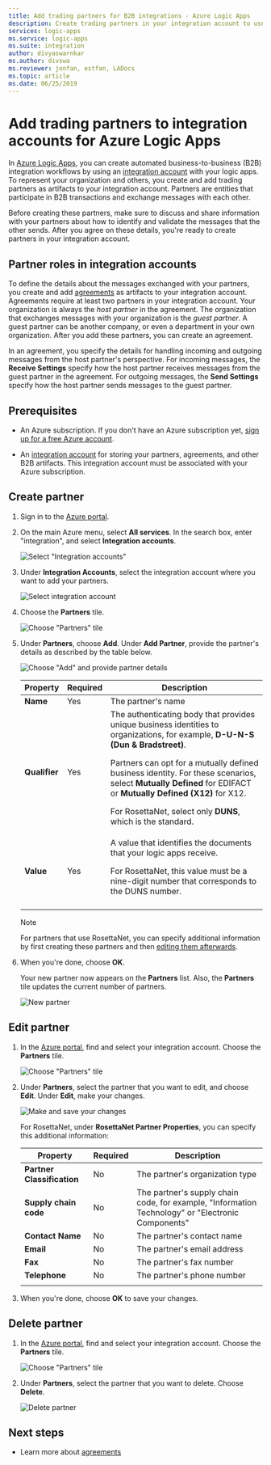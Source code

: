 ```yaml
---
title: Add trading partners for B2B integrations - Azure Logic Apps
description: Create trading partners in your integration account to use with Azure Logic Apps
services: logic-apps
ms.service: logic-apps
ms.suite: integration
author: divyaswarnkar
ms.author: divswa
ms.reviewer: jonfan, estfan, LADocs
ms.topic: article
ms.date: 06/25/2019
---
```


# Add trading partners to integration accounts for Azure Logic Apps

In [Azure Logic Apps](../logic-apps/logic-apps-overview.md), you can create automated business-to-business (B2B) integration workflows by using an [integration account](../logic-apps/logic-apps-enterprise-integration-create-integration-account.md) with your logic apps. To represent your organization and others, you create and add trading partners as artifacts to your integration account. Partners are entities that participate in B2B transactions and exchange messages with each other.

Before creating these partners, make sure to discuss and share information with your partners about how to identify and validate the messages that the other sends. After you agree on these details, you're ready to create partners in your integration account.

## Partner roles in integration accounts

To define the details about the messages exchanged with your partners, you create and add [agreements](../logic-apps/logic-apps-enterprise-integration-agreements.md) as artifacts to your integration account. Agreements require at least two partners in your integration account. Your organization is always the *host partner* in the agreement. The organization that exchanges messages with your organization is the *guest partner*. A guest partner can be another company, or even a department in your own organization. After you add these partners, you can create an agreement.

In an agreement, you specify the details for handling incoming and outgoing messages from the host partner's perspective. For incoming messages, the **Receive Settings** specify how the host partner receives messages from the guest partner in the agreement. For outgoing messages, the **Send Settings** specify how the host partner sends messages to the guest partner.

## Prerequisites

* An Azure subscription. If you don't have an Azure subscription yet, [sign up for a free Azure account](https://azure.microsoft.com/free/).

* An [integration account](../logic-apps/logic-apps-enterprise-integration-create-integration-account.md) for storing your partners, agreements, and other B2B artifacts. This integration account must be associated with your Azure subscription.

## Create partner

1. Sign in to the [Azure portal](https://portal.azure.com).

1. On the main Azure menu, select **All services**. In the search box, enter "integration", and select **Integration accounts**.

   ![Select "Integration accounts"](./media/logic-apps-enterprise-integration-partners/find-integration-accounts.png)

1. Under **Integration Accounts**, select the integration account where you want to add your partners.

   ![Select integration account](./media/logic-apps-enterprise-integration-partners/select-integration-account.png)

1. Choose the **Partners** tile.

   ![Choose "Partners" tile](./media/logic-apps-enterprise-integration-partners/choose-partners.png)

1. Under **Partners**, choose **Add**. Under **Add Partner**, provide the partner's details as described by the table below.

   ![Choose "Add" and provide partner details](./media/logic-apps-enterprise-integration-partners/add-partners.png)

   | Property | Required | Description |
   |----------|----------|-------------|
   | **Name** | Yes | The partner's name |
   | **Qualifier** | Yes | The authenticating body that provides unique business identities to organizations, for example, **D-U-N-S (Dun & Bradstreet)**. <p>Partners can opt for a mutually defined business identity. For these scenarios, select **Mutually Defined** for EDIFACT or **Mutually Defined (X12)** for X12. <p>For RosettaNet, select only **DUNS**, which is the standard. |
   | **Value** | Yes | A value that identifies the documents that your logic apps receive. <p>For RosettaNet, this value must be a nine-digit number that corresponds to the DUNS number. |
   ||||

   > [!NOTE]
   > For partners that use RosettaNet, you can specify additional information by first creating these partners and then [editing them afterwards](#edit-partner).

1. When you're done, choose **OK**.

   Your new partner now appears on the **Partners** list. Also, the **Partners** tile updates the current number of partners.

   ![New partner](./media/logic-apps-enterprise-integration-partners/new-partner.png)

<a name="edit-partner"></a>

## Edit partner

1. In the [Azure portal](https://portal.azure.com), find and select your integration account.
Choose the **Partners** tile.

   ![Choose "Partners" tile](./media/logic-apps-enterprise-integration-partners/edit.png)

1. Under **Partners**, select the partner that you want to edit, and choose **Edit**. Under **Edit**, make your changes.

   ![Make and save your changes](./media/logic-apps-enterprise-integration-partners/edit-partner.png)

   For RosettaNet, under **RosettaNet Partner Properties**, you can specify this additional information:

   | Property | Required | Description |
   |----------|----------|-------------|
   | **Partner Classification** | No | The partner's organization type |
   | **Supply chain code** | No | The partner's supply chain code, for example, "Information Technology" or "Electronic Components" |
   | **Contact Name** | No | The partner's contact name |
   | **Email** | No | The partner's email address |
   | **Fax** | No | The partner's fax number |
   | **Telephone** | No | The partner's phone number |
   ||||

1. When you're done, choose **OK** to save your changes.

## Delete partner

1. In the [Azure portal](https://portal.azure.com), find and select your integration account. Choose the **Partners** tile.

   ![Choose "Partners" tile](./media/logic-apps-enterprise-integration-partners/choose-partners-to-delete.png)

1. Under **Partners**, select the partner that you want to delete. Choose **Delete**.

   ![Delete partner](./media/logic-apps-enterprise-integration-partners/delete-partner.png)

## Next steps

* Learn more about [agreements](../logic-apps/logic-apps-enterprise-integration-agreements.md)